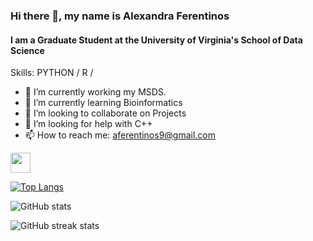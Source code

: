 ### Hi there 👋, my name is Alexandra Ferentinos
#### I am a Graduate Student at the University of Virginia's School of Data Science

Skills: PYTHON / R /

- 🔭 I’m currently working my MSDS. 
- 🌱 I’m currently learning Bioinformatics  
- 👯 I’m looking to collaborate on Projects 
- 🤔 I’m looking for help with C++ 
- 📫 How to reach me: aferentinos9@gmail.com 


<p align="left"> <a href="https://www.github.com/atferentinos" target="_blank" rel="noreferrer"> <picture> <source media="(prefers-color-scheme: dark)" srcset="https://raw.githubusercontent.com/danielcranney/readme-generator/main/public/icons/socials/github-dark.svg" /> <source media="(prefers-color-scheme: light)" srcset="https://raw.githubusercontent.com/danielcranney/readme-generator/main/public/icons/socials/github.svg" /> <img src="https://raw.githubusercontent.com/danielcranney/readme-generator/main/public/icons/socials/github.svg" width="32" height="32" /> </picture> </a> 

[![Top Langs](https://github-readme-stats.vercel.app/api/top-langs/?username=atferentinos)](https://github.com/anuraghazra/github-readme-stats)

![GitHub stats](https://github-readme-stats.vercel.app/api?username=atferentinos&show_icons=true)  

![GitHub streak stats](https://streak-stats.demolab.com/?user=atferentinos)  

